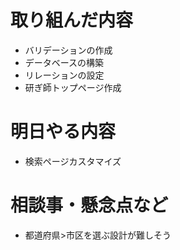 # 取り組んだ内容
* バリデーションの作成
* データベースの構築
* リレーションの設定
* 研ぎ師トップページ作成

# 明日やる内容
* 検索ページカスタマイズ

# 相談事・懸念点など
* 都道府県>市区を選ぶ設計が難しそう
